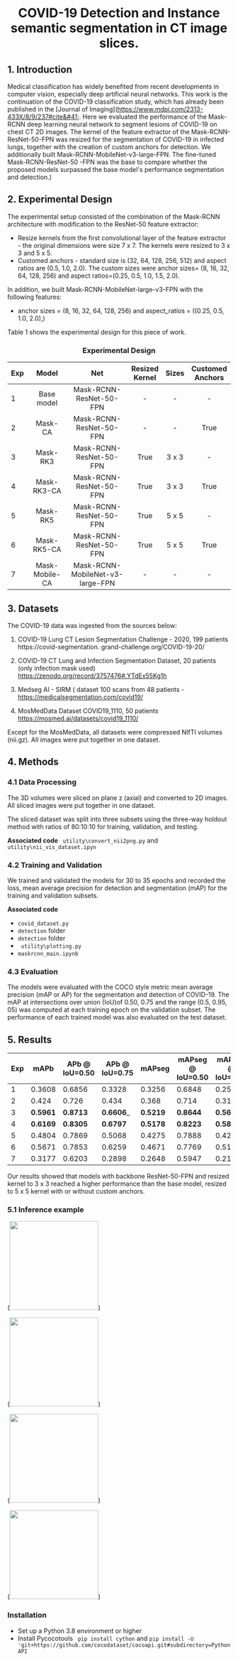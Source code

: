 <h1><div style="text-align: center;">  COVID-19 Detection and Instance semantic segmentation in CT image slices.</div></h1>


## 1. Introduction

Medical classification has widely benefited from recent developments in computer vision, especially deep artificial neural networks. This work is the continuation of the COVID-19 classification study, which has already been published in the [Journal of Imaging]&#40;https://www.mdpi.com/2313-433X/8/9/237#cite&#41;. Here we evaluated the performance of the Mask-RCNN deep learning neural network to segment lesions of COVID-19 on chest CT 2D images. The kernel of the feature extractor of the Mask-RCNN-ResNet-50-FPN was resized for the segmentation of COVID-19 in infected lungs, together with the creation of custom anchors for detection. We additionally built Mask-RCNN-MobileNet-v3-large-FPN. The fine-tuned Mask-RCNN-ResNet-50 -FPN was the base to compare whether the proposed models surpassed the base model's performance segmentation and detection.)


## 2. Experimental Design

The experimental setup consisted of the combination of the Mask-RCNN architecture with modification to the ResNet-50 feature extractor:

- Resize kernels from the first convolutional layer of the feature extractor - the original 
  dimensions were size 7 x 7. The kernels were resized to 3 x 3 and 5 x 5. 
- Customed anchors - standard size is (32, 64, 128, 256, 512) and aspect ratios are (0.5, 1.0, 2.0). 
  The custom sizes were anchor sizes= (8, 16, 32, 64, 128, 256) and aspect ratios=(0.25, 0.5, 1.0, 
  1.5, 
  2.0). 

In addition, we built Mask-RCNN-MobileNet-large-v3-FPN with the following features:
- anchor sizes = (8, 16, 32, 64, 128, 256) and 
aspect_ratios = ((0.25, 0.5, 1.0, 2.0),) 

Table 1 shows the experimental design for this piece of work.



<h3><div style="text-align: center;"> Experimental Design </div></h3>

<div align="center">


| Exp |     Model      |                Net                | Resized </br>Kernel | Sizes | Customed</br>Anchors |
|-----|:--------------:|:---------------------------------:|:-------------------:|:-----:|:--------------------:|
| 1   |   Base model   |      Mask-RCNN-ResNet-50-FPN      |          -          |   -   |          -           |
| 2   |    Mask-CA     |      Mask-RCNN-ResNet-50-FPN      |          -          |   -   |         True         |
| 3   |    Mask-RK3    |      Mask-RCNN-ResNet-50-FPN      |        True         | 3 x 3 |          -           |
| 4   |  Mask-RK3-CA   |      Mask-RCNN-ResNet-50-FPN      |        True         | 3 x 3 |         True         |
| 5   |    Mask-RK5    |      Mask-RCNN-ResNet-50-FPN      |        True         | 5 x 5 |          -           |
| 6   |  Mask-RK5-CA   |      Mask-RCNN-ResNet-50-FPN      |        True         | 5 x 5 |         True         |
| 7   | Mask-Mobile-CA | Mask-RCNN-MobileNet-v3-large-FPN  |          -          |   -   |          -           |
</div>

## 3. Datasets
The COVID-19 data was ingested from the sources below:

1. COVID-19 Lung CT Lesion Segmentation Challenge - 2020, 199 patients https://covid-segmentation.
grand-challenge.org/COVID-19-20/

2. COVID-19 CT Lung and Infection Segmentation Dataset, 20 patients (only infection mask used) 
https://zenodo.org/record/3757476#.YTdEx55Kg1h

3. Medseg AI - SIRM ( dataset 100 scans from 48 patients - https://medicalsegmentation.com/covid19/

4. MosMedData Dataset COVID19_1110, 50 patients https://mosmed.ai/datasets/covid19_1110/

Except for the MosMedData, all datasets were compressed NIfTI volumes (nii.gz). All images were put together in one dataset.


## 4. Methods

### 4.1 Data Processing

The 3D volumes were sliced on plane z (axial) and converted to 2D images. All sliced images were put 
together in one dataset.

The sliced dataset was split into three subsets using the three-way holdout method with ratios 
of 80:10:10 for training, validation, and testing. 

**Associated code**
``` utility\convert_nii2png.py``` and ```utility\nii_vis_dataset.ipyn ``` 


### 4.2 Training and Validation

We trained and validated the models for 30 to 35 epochs and recorded the loss, mean average precision for detection and segmentation (mAP) for the training and validation subsets.

**Associated code**
- ```covid_dataset.py```
- ```detection``` folder
- ```detection``` folder
- `````` utility\plotting.py``````
- ```maskrcnn_main.ipynb```


### 4.3 Evaluation
The models were evaluated with the COCO style metric mean average precision (mAP or AP) for the 
segmentation and detection of COVID-19. The mAP at intersections over union (IoU)of 0.50, 0.75 
and the range (0.5, 0.95, 05) was computed at each training epoch on the validation subset. The 
performance of each trained model was also evaluated on the test dataset.


## 5. Results

| Exp | mAPb      | APb @ <br/>IoU=0.50 | APb @ <br/>IoU=0.75 | mAPseg    | mAPseg <br/>@ IoU=0.50 | mAPseg <br/>@ IoU=0.75 | 
|-----|-----------|---------------------|---------------------|-----------|------------------------|------------------------|
| 1   | 0.3608    | 0.6856              | 0.3328              | 0.3256    | 0.6848                 | 0.2588                 | 
| 2   | 0.424     |  0.726              | 0.434               | 0.368     | 0.714                  | 0.314                  | 
| 3   | __0.5961__|  __0.8713__        | __0.6606___         | __0.5219__| __0.8644__             | __0.5625__             | 
| 4	| __0.6169__| __0.8305__          | __0.6797__          | __0.5178__| __0.8223__             | __0.5872__               | 
| 5   | 0.4804    | 0.7869              | 0.5068              | 0.4275    | 0.7888                 | 0.4298                 | 
| 6   | 0.5671    | 0.7853              | 0.6259              | 0.4671    | 0.7769                 | 0.515                  | 
| 7   | 0.3177    | 0.6203              | 0.2898              | 0.2648    | 0.5947                 | 0.2124                 |



Our results showed that models with backbone ResNet-50-FPN and resized kernel to 3 x 3 reached a higher performance than the base model,  resized to 5 x 5 kernel with or without custom anchors.

### 5.1 Inference example

(<img src='figures/predictions_exp_3_maskrcnn-resnet50-fpn_r.png' height='200'/>)

(<img src='/figures/predictions_exp_4_maskrcnn-resnet50-fpn_ra.png' height='200'/>)

(<img src='/figures/predictions_5_maskrcnn-resnet50-fpn_r.png' height='200'/>)

(<img src='figures/predictions_6_maskrcnn-resnet50-fpn_r.png' height='200'/>)


### Installation
- Set up a Python 3.8 environment or higher
- Install Pycocotools `` pip install cython`` and
```pip install -U 'git+https://github.com/cocodataset/cocoapi.git#subdirectory=PythonAPI```

